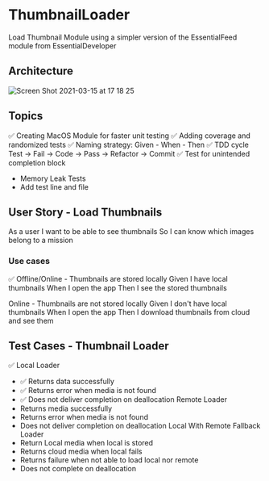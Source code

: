 # ThumbnailLoader
Load Thumbnail Module using a simpler version of the EssentialFeed module from EssentialDeveloper

## Architecture
![Screen Shot 2021-03-15 at 17 18 25](https://user-images.githubusercontent.com/15242786/111216942-c246eb80-85b3-11eb-8706-bdffcc438af5.png)

## Topics
✅ Creating MacOS Module for faster unit testing 
✅ Adding coverage and randomized tests
✅ Naming strategy: Given - When - Then
✅ TDD cycle
Test -> Fail -> Code -> Pass -> Refactor -> Commit
✅ Test for unintended completion block 
- Memory Leak Tests
- Add test line and file

## User Story - Load Thumbnails
As a user
I want to be able to see thumbnails
So I can know which images belong to a mission
 
### Use cases
✅ Offline/Online - Thumbnails are stored locally
Given I have local thumbnails
When I open the app
Then I see the stored thumbnails
 
Online - Thumbnails are not stored locally
Given I don't have local thumbnails
When I open the app
Then I download thumbnails from cloud  and see them

## Test Cases - Thumbnail Loader
✅ Local Loader
- ✅ Returns data successfully
- ✅ Returns error when media is not found 
- ✅ Does not deliver completion on deallocation
Remote Loader
- Returns media successfully
- Returns error when media is not found 
- Does not deliver completion on deallocation
Local With Remote Fallback Loader
- Return Local media when local is stored
- Returns cloud media when local fails
- Returns failure when not able to load local nor remote
- Does not complete on deallocation
